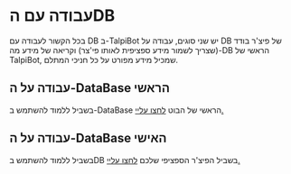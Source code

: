 # עבודה עם הDB
בכל הקשור לעבודה עם DB ב-TalpiBot יש שני סוגים, עבודה על DB של פיצ'ר בודד (שצריך לשמור מידע ספציפית לאותו פי'צר) וקריאה של מידע מה-DB הראשי של TalpiBot, שמכיל מידע מפורט על כל חניכי המתלם.


## עבודה על ה-DataBase הראשי

בשביל ללמוד להשתמש ב-DataBase הראשי של הבוט [לחצו עליי.](Main-DB.mb)

## עבודה על ה-DataBase האישי

בשביל ללמוד להשתמש בDB בשביל הפיצ'ר הספציפי שלכם [לחצו עליי.](Personal-DB.md)

